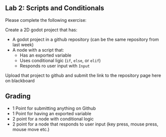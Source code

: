 ## Lab 2: Scripts and Conditionals

Please complete the following exercise:

Create a 2D godot project that has:
  - A godot project in a github repository (can be the same repository from last week)
  - A node with a script that:
    - Has an exported variable
    - Uses conditional ligic (`if`, `else`, or `elif`)
    - Responds ro user input with `Input`

Upload that project to github and submit the link to the repository page here on blackboard

## Grading
- 1 Point for submitting anything on Github
- 1 Point for having an exported variable
- 2 point for a node with conditional logic
- 2 point for a node that responds to user input (key press, mouse press, mouse move etc.)
